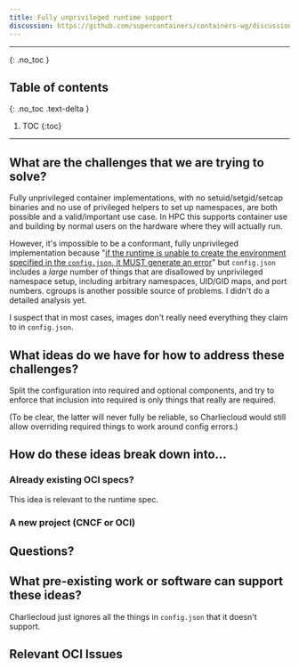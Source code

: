 ```yaml
---
title: Fully unprivileged runtime support
discussion: https://github.com/supercontainers/containers-wg/discussions/21
---
```


---

{: .no_toc }

## Table of contents
{: .no_toc .text-delta }

1. TOC
{:toc}

---

## What are the challenges that we are trying to solve?

Fully unprivileged container implementations, with no setuid/setgid/setcap
binaries and no use of privileged helpers to set up namespaces, are both
possible and a valid/important use case. In HPC this supports container use
and building by normal users on the hardware where they will actually run.

However, it's impossible to be a conformant, fully unprivileged implementation
because "[if the runtime is unable to create the environment specified in the
`config.json`, it MUST generate an error][1]" but `config.json` includes a
*large* number of things that are disallowed by unprivileged namespace setup,
including arbitrary namespaces, UID/GID maps, and port numbers. cgroups is
another possible source of problems. I didn't do a detailed analysis yet.

I suspect that in most cases, images don't really need everything they claim
to in `config.json`.

[1]: https://github.com/opencontainers/runtime-spec/blob/master/runtime.md#lifecycle

## What ideas do we have for how to address these challenges?

Split the configuration into required and optional components, and try to
enforce that inclusion into required is only things that really are required.

(To be clear, the latter will never fully be reliable, so Charliecloud would
still allow overriding required things to work around config errors.)

## How do these ideas break down into...

### Already existing OCI specs?

This idea is relevant to the runtime spec.

### A new project (CNCF or OCI)


## Questions?


## What pre-existing work or software can support these ideas?

Charliecloud just ignores all the things in `config.json` that it doesn't
support.

## Relevant OCI Issues
